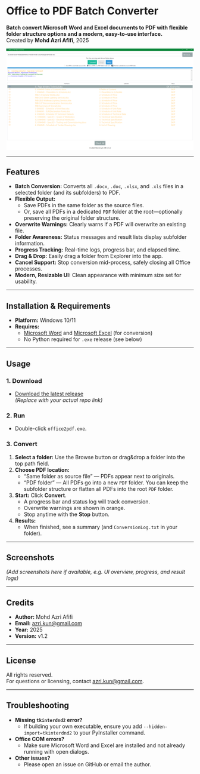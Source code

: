 # Office to PDF Batch Converter

**Batch convert Microsoft Word and Excel documents to PDF with flexible folder structure options and a modern, easy-to-use interface.**  
Created by **Mohd Azri Afifi**, 2025

![App Screenshot](images/Screenshot%202025-07-04%20192636.png)

---

## Features

- **Batch Conversion:** Converts all `.docx`, `.doc`, `.xlsx`, and `.xls` files in a selected folder (and its subfolders) to PDF.
- **Flexible Output:**  
  - Save PDFs in the same folder as the source files.
  - Or, save all PDFs in a dedicated `PDF` folder at the root—optionally preserving the original folder structure.
- **Overwrite Warnings:** Clearly warns if a PDF will overwrite an existing file.
- **Folder Awareness:** Status messages and result lists display subfolder information.
- **Progress Tracking:** Real-time logs, progress bar, and elapsed time.
- **Drag & Drop:** Easily drag a folder from Explorer into the app.
- **Cancel Support:** Stop conversion mid-process, safely closing all Office processes.
- **Modern, Resizable UI:** Clean appearance with minimum size set for usability.

---

## Installation & Requirements

- **Platform:** Windows 10/11  
- **Requires:**  
  - [Microsoft Word](https://www.microsoft.com/en-us/microsoft-365/word) and [Microsoft Excel](https://www.microsoft.com/en-us/microsoft-365/excel) (for conversion)
  - No Python required for `.exe` release (see below)

---

## Usage

### 1. Download

- [Download the latest release](https://github.com/yourusername/yourrepo/releases/latest/download/office2pdf.exe)  
  *(Replace with your actual repo link)*

### 2. Run

- Double-click `office2pdf.exe`.

### 3. Convert

1. **Select a folder:** Use the Browse button or drag&drop a folder into the top path field.
2. **Choose PDF location:**  
   - “Same folder as source file” — PDFs appear next to originals.
   - “PDF folder” — All PDFs go into a new `PDF` folder. You can keep the subfolder structure or flatten all PDFs into the root `PDF` folder.
3. **Start:** Click **Convert**.  
   - A progress bar and status log will track conversion.
   - Overwrite warnings are shown in orange.
   - Stop anytime with the **Stop** button.
4. **Results:**  
   - When finished, see a summary (and `ConversionLog.txt` in your folder).

---

## Screenshots

*(Add screenshots here if available, e.g. UI overview, progress, and result logs)*

---

## Credits

- **Author:** Mohd Azri Afifi
- **Email:** [azri.kun@gmail.com](mailto:azri.kun@gmail.com)
- **Year:** 2025
- **Version:** v1.2

---

## License

All rights reserved.  
For questions or licensing, contact [azri.kun@gmail.com](mailto:azri.kun@gmail.com).

---

## Troubleshooting

- **Missing `tkinterdnd2` error?**
  - If building your own executable, ensure you add `--hidden-import=tkinterdnd2` to your PyInstaller command.
- **Office COM errors?**
  - Make sure Microsoft Word and Excel are installed and not already running with open dialogs.
- **Other issues?**
  - Please open an issue on GitHub or email the author.
